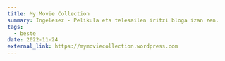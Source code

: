 ```yaml
---
title: My Movie Collection
summary: Ingelesez - Pelikula eta telesailen iritzi bloga izan zen.
tags:
  - beste
date: 2022-11-24
external_link: https://mymoviecollection.wordpress.com
---
```

